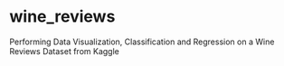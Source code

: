 # wine_reviews
Performing Data Visualization, Classification and Regression on a Wine Reviews Dataset from Kaggle
